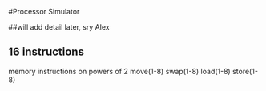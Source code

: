 #Processor Simulator

##will add detail later, sry Alex

## 16 instructions

memory instructions on powers of 2
move(1-8)
swap(1-8)
load(1-8)
store(1-8)

